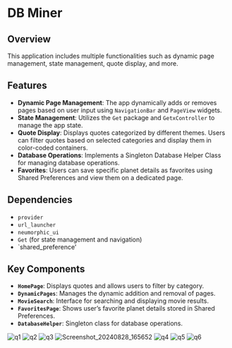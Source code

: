 # DB Miner

## Overview

This application includes multiple functionalities such as dynamic page management, state management, quote display, and more.

## Features

- **Dynamic Page Management**: The app dynamically adds or removes pages based on user input using `NavigationBar` and `PageView` widgets.
- **State Management**: Utilizes the `Get` package and `GetxController` to manage the app state.
- **Quote Display**: Displays quotes categorized by different themes. Users can filter quotes based on selected categories and display them in color-coded containers.
- **Database Operations**: Implements a Singleton Database Helper Class for managing database operations.
- **Favorites**: Users can save specific planet details as favorites using Shared Preferences and view them on a dedicated page.

 ## Dependencies

- `provider`
- `url_launcher`
- `neumorphic_ui`
- `Get` (for state management and navigation)
- `shared_preference'

## Key Components

- **`HomePage`**: Displays quotes and allows users to filter by category.
- **`DynamicPages`**: Manages the dynamic addition and removal of pages.
- **`MovieSearch`**: Interface for searching and displaying movie results.
- **`FavoritesPage`**: Shows user’s favorite planet details stored in Shared Preferences.
- **`DatabaseHelper`**: Singleton class for database operations.



![q1](https://github.com/user-attachments/assets/bf2d5e4d-b653-4368-8115-349f07f0890b)
![q2](https://github.com/user-attachments/assets/39629536-92d6-4dbc-91a6-85b0cc9f9d3b)
![q3](https://github.com/user-attachments/assets/0f43379a-216d-4d27-82db-03e1b1e35383)
![Screenshot_20240828_165652](https://github.com/user-attachments/assets/7b2c5ec9-47b9-4ece-b3da-6db4b159dd69)
![q4](https://github.com/user-attachments/assets/6b5663a8-f7f8-493f-8044-6f22506f0682)
![q5](https://github.com/user-attachments/assets/8b5c99bb-1db6-443c-81d4-bdc43059c506)
![q6](https://github.com/user-attachments/assets/d0bc27cc-a7bf-4388-b570-72f8b97ef0af)
